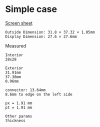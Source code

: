 # Simple case

[Screen sheet](https://www.bastelgarage.ch/bauteile/displays/e-ink-epapers-display/200x200-1-54inch-e-ink-raw-schwarz-weiss-e-paper-display?limit=100)

```
Outside Dimension: 31.8 × 37.32 × 1.05mm
Display Dimension: 27.6 × 27.6mm 
```

Measured

```
Interior
28x28

Exterior
31.91mm
37.38mm
0.96mm

connector: 13.64mm 
8.6mm to edge on the left side

px = 1.91 mm
pt = 1.91 mm
```

```
Other params
thickness

```